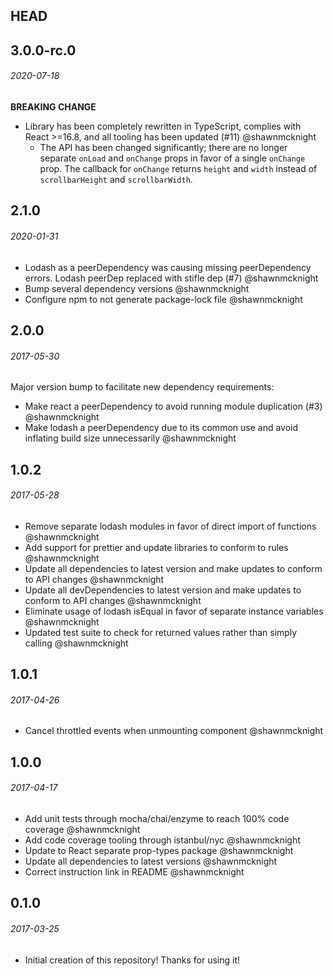 ## HEAD

## 3.0.0-rc.0
###### _2020-07-18_
**BREAKING CHANGE**
- Library has been completely rewritten in TypeScript, complies with React >=16.8, and all tooling has been updated (#11) @shawnmcknight
  - The API has been changed significantly; there are no longer separate `onLoad` and `onChange` props in favor of a single `onChange` prop.  The callback for `onChange` returns `height` and `width` instead of `scrollbarHeight` and `scrollbarWidth`.

## 2.1.0
###### _2020-01-31_
- Lodash as a peerDependency was causing missing peerDependency errors.  Lodash peerDep replaced with stifle dep (#7) @shawnmcknight
- Bump several dependency versions @shawnmcknight
- Configure npm to not generate package-lock file @shawnmcknight

## 2.0.0

###### _2017-05-30_
Major version bump to facilitate new dependency requirements:
- Make react a peerDependency to avoid running module duplication (#3) @shawnmcknight
- Make lodash a peerDependency due to its common use and avoid inflating build size unnecessarily @shawnmcknight

## 1.0.2

###### _2017-05-28_
- Remove separate lodash modules in favor of direct import of functions @shawnmcknight
- Add support for prettier and update libraries to conform to rules @shawnmcknight
- Update all dependencies to latest version and make updates to conform to API changes @shawnmcknight
- Update all devDependencies to latest version and make updates to conform to API changes @shawnmcknight
- Eliminate usage of lodash isEqual in favor of separate instance variables @shawnmcknight
- Updated test suite to check for returned values rather than simply calling @shawnmcknight

## 1.0.1

###### _2017-04-26_
- Cancel throttled events when unmounting component @shawnmcknight

## 1.0.0

###### _2017-04-17_
- Add unit tests through mocha/chai/enzyme to reach 100% code coverage @shawnmcknight
- Add code coverage tooling through istanbul/nyc @shawnmcknight
- Update to React separate prop-types package @shawnmcknight
- Update all dependencies to latest versions @shawnmcknight
- Correct instruction link in README @shawnmcknight

## 0.1.0

###### _2017-03-25_
- Initial creation of this repository!  Thanks for using it!

